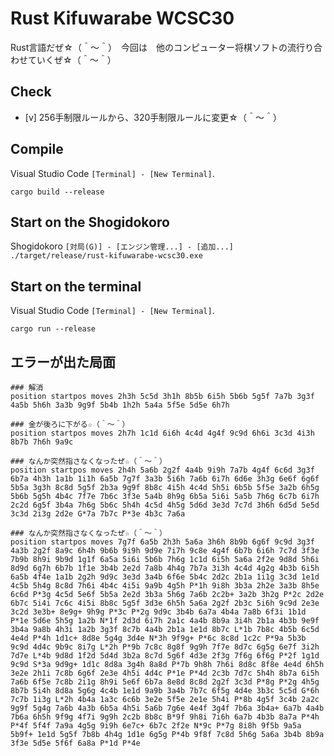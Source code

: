 # Rust Kifuwarabe WCSC30

Rust言語だぜ☆（＾～＾）　今回は　他のコンピューター将棋ソフトの流行り合わせていくぜ☆（＾～＾）

## Check

* [v] 256手制限ルールから、320手制限ルールに変更☆（＾～＾）

## Compile

Visual Studio Code `[Terminal] - [New Terminal]`.  

```Shell
cargo build --release
```

## Start on the Shogidokoro

Shogidokoro `[対局(G)] - [エンジン管理...] - [追加...]`  
`./target/release/rust-kifuwarabe-wcsc30.exe`

## Start on the terminal

Visual Studio Code `[Terminal] - [New Terminal]`.  

```Shell
cargo run --release
```

## エラーが出た局面

```
### 解消
position startpos moves 2h3h 5c5d 3h1h 8b5b 6i5h 5b6b 5g5f 7a7b 3g3f 4a5b 5h6h 3a3b 9g9f 5b4b 1h2h 5a4a 5f5e 5d5e 6h7h

### 金が後ろに下がる☆（＾～＾）
position startpos moves 2h7h 1c1d 6i6h 4c4d 4g4f 9c9d 6h6i 3c3d 4i3h 8b7b 7h6h 9a9c

### なんか突然指さなくなったぜ☆（＾～＾）
position startpos moves 2h4h 5a6b 2g2f 4a4b 9i9h 7a7b 4g4f 6c6d 3g3f 6b7a 4h3h 1a1b 1i1h 6a5b 7g7f 3a3b 5i6h 7a6b 6i7h 6d6e 3h3g 6e6f 6g6f 5b5a 3g3h 8c8d 5g5f 2b3a 9g9f 8b8c 4i5h 4c4d 5h5i 6b5b 5f5e 3a2b 6h5g 5b6b 5g5h 4b4c 7f7e 7b6c 3f3e 5a4b 8h9g 6b5a 5i6i 5a5b 7h6g 6c7b 6i7h 2c2d 6g5f 3b4a 7h6g 5b6c 5h4h 4c5d 4h5g 5d6d 3e3d 7c7d 3h6h 6d5d 5e5d 3c3d 2i3g 2d2e G*7a 7b7c P*3e 4b3c 7a6a

### なんか突然指さなくなったぜ☆（＾～＾）
position startpos moves 7g7f 6a5b 2h3h 5a6a 3h6h 8b9b 6g6f 9c9d 3g3f 4a3b 2g2f 8a9c 6h4h 9b6b 9i9h 9d9e 7i7h 9c8e 4g4f 6b7b 6i6h 7c7d 3f3e 7b9b 8h9i 9b9d 1g1f 6a5a 5i6i 5b6b 7h6g 1c1d 6i5h 5a6a 2f2e 9d8d 5h6i 8d9d 6g7h 6b7b 1f1e 3b4b 2e2d 7a8b 4h4g 7b7a 3i3h 4c4d 4g2g 4b3b 6i5h 6a5b 4f4e 1a1b 2g2h 9d9c 3e3d 3a4b 6f6e 5b4c 2d2c 2b1a 1i1g 3c3d 1e1d 4c5b 5h4g 8c8d 7h6i 4b4c 4i5i 9a9b 4g5h P*1h 9i8h 3b3a 2h2e 3a3b 8h5e 6c6d P*3g 4c5d 5e6f 5b5a 2e2d 3b3a 5h6g 7a6b 2c2b+ 3a2b 3h2g P*2c 2d2e 6b7c 5i4i 7c6c 4i5i 8b8c 5g5f 3d3e 6h5h 5a6a 2g2f 2b3c 5i6h 9c9d 2e3e 3c2d 3e3b+ 8e9g+ 9h9g P*3c P*2g 9d9c 3b4b 6a7a 4b4a 7a8b 6f3i 1b1d P*1e 5d6e 5h5g 1a2b N*1f 2d3d 6i7h 2a1c 4a4b 8b9a 3i4h 2b1a 4b3b 9e9f 3b4a 9a8b 4h3i 1a2b 3g3f 8c7b 4a4b 2b1a 1e1d 8b7c L*1b 7b8c 4b5b 6c5d 4e4d P*4h 1d1c+ 8d8e 5g4g 3d4e N*3h 9f9g+ P*6c 8c8d 1c2c P*9a 5b3b 9c9d 4d4c 9b9c 8i7g L*2h P*9b 7c8c 8g8f 9g9h 7f7e 8d7c 6g5g 6e7f 3i2h 7d7e L*4b 9d8d 1f2d 5d4d 3b2a 8c7d 5g6f 4d3e 2f3g 7f6g 6f6g P*2f 1g1d 9c9d S*3a 9d9g+ 1d1c 8d8a 3g4h 8a8d P*7b 9h8h 7h6i 8d8c 8f8e 4e4d 6h5h 3e2e 2h1i 7c8b 6g6f 2e3e 4h5i 4d4c P*1e P*4d 2c3b 7d7c 5h4h 8b7a 6i5h 7a6b 6f5e 7c8b 2i1g 8h9i 5e6f 6b7a 8e8d 8c8d 2g2f 3c3d P*8g P*2g 4h5g 8b7b 5i4h 8d8a 5g6g 4c4b 1e1d 9a9b 3a4b 7b7c 6f5g 4d4e 3b3c 5c5d G*6h 7c7b 1i3g L*2h 4b4a 1a3c 6c6b 3e2e 5f5e 2e1e 5h4i P*8b 4g5f 3c4b 2a2c 9g9f 5g4g 7a6b 4a3b 6b5a 4h5i 5a6b 7g6e 4e4f 3g4f 7b6a 3b4a+ 6a7b 4a4b 7b6a 6h5h 9f9g 4f7i 9g9h 2c2b 8b8c B*9f 9h8i 7i6h 6a7b 4b3b 8a7a P*4h P*4f 5f4f 7a9a 4g5g 9i9h 6e7c+ 6b7c 2f2e N*9c P*7g 8i8h 9f5b 9a5a 5b9f+ 1e1d 5g5f 7b8b 4h4g 1d1e 6g5g P*4b 9f8f 7c8d 5h6g 5a6a 3b4b 8b9a 3f3e 5d5e 5f6f 6a8a P*1d P*4e
```
